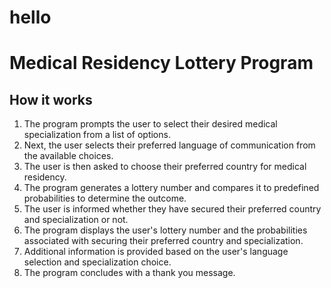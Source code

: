 # hello
# Medical Residency Lottery Program
## How it works

1. The program prompts the user to select their desired medical specialization from a list of options.
2. Next, the user selects their preferred language of communication from the available choices.
3. The user is then asked to choose their preferred country for medical residency.
4. The program generates a lottery number and compares it to predefined probabilities to determine the outcome.
5. The user is informed whether they have secured their preferred country and specialization or not.
6. The program displays the user's lottery number and the probabilities associated with securing their preferred country and specialization.
7. Additional information is provided based on the user's language selection and specialization choice.
8. The program concludes with a thank you message.

